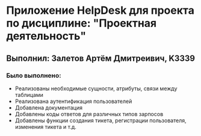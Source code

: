 # Приложение HelpDesk для проекта по дисциплине: "Проектная деятельность"
## Выполнил: Залетов Артём Дмитреивич, K3339

### Было выполнено:

- Реализованы необходимые сущности, атрибуты, связи между таблицами
- Реализована аутентификация пользователей
- Добавлена документация
- Добавлены коды ответов для различных типов зарпосов
- Добавлены функции создания тикета, регистрации пользователя, изменения тикета и т.д.
